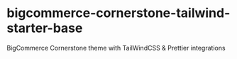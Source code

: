 # bigcommerce-cornerstone-tailwind-starter-base
BigCommerce Cornerstone theme with TailWindCSS &amp; Prettier integrations
